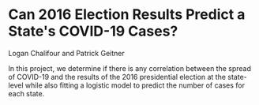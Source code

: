# Can 2016 Election Results Predict a State's COVID-19 Cases?
Logan Chalifour and Patrick Geitner

In this project, we determine if there is any correlation between the spread of COVID-19 and the results of the 2016
presidential election at the state-level while also fitting a logistic model to predict the number of cases for each state.

